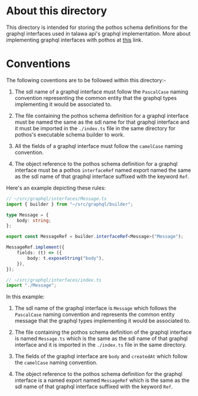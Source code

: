 # About this directory

This directory is intended for storing the pothos schema definitions for the graphql interfaces used in talawa api's graphql implementation. More about implementing graphql interfaces with pothos at [this](https://pothos-graphql.dev/docs/guide/interfaces) link.

# Conventions

The following coventions are to be followed within this directory:-

1. The sdl name of a graphql interface must follow the `PascalCase` naming convention representing the common entity that the graphql types implementing it would be associated to.

2. The file containing the pothos schema definition for a graphql interface must be named the same as the sdl name for that graphql interface and it must be imported in the `./index.ts` file in the same directory for pothos's executable schema builder to work.

3. All the fields of a graphql interface must follow the `camelCase` naming convention.

4. The object reference to the pothos schema definition for a graphql interface must be a pothos `interfaceRef` named export named the same as the sdl name of that graphql interface suffixed with the keyword `Ref`.

Here's an example depicting these rules: 

```typescript
// ~/src/graphql/interfaces/Message.ts
import { builder } from "~/src/graphql/builder";

type Message = {
	body: string;
};

export const MessageRef = builder.interfaceRef<Message>("Message");

MessageRef.implement({
	fields: (t) => ({
		body: t.exposeString("body"),
	}),
});
```
```typescript
// ~/src/graphql/interfaces/index.ts
import "./Message";
```
In this example: 

1. The sdl name of the graphql interface is `Message` which follows the `PascalCase` naming convention and represents the common entity message that the graphql types implementing it would be associated to.

2. The file containing the pothos schema definition of the graphql interface is named `Message.ts` which is the same as the sdl name of that graphql interface and it is imported in the `./index.ts` file in the same directory.

3. The fields of the graphql interface are `body` and `createdAt` which follow the `camelCase` naming convention.

4. The object reference to the pothos schema definition for the graphql interface is a named export named `MessageRef` which is the same as the sdl name of that graphql interface suffixed with the keyword `Ref`.
